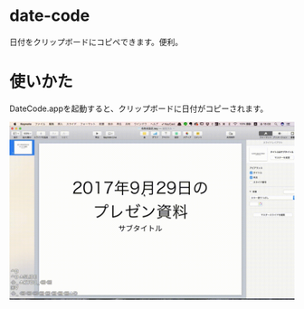 # date-code
日付をクリップボードにコピペできます。便利。

# 使いかた
DateCode.appを起動すると、クリップボードに日付がコピーされます。

![](https://github.com/smurakami/date-code/raw/movie/movie/sample.gif)
